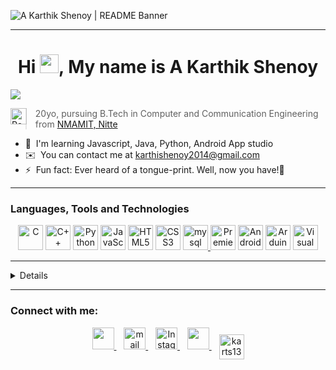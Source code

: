 <img src="https://pbs.twimg.com/profile_banners/1754877359704903680/1707931492/1080x360" alt="A Karthik Shenoy | README Banner"></img>
<hr>

<div align = "center">
<h1>Hi <img src="https://user-images.githubusercontent.com/42378118/110234147-e3259600-7f4e-11eb-95be-0c4047144dea.gif" width="30">, My name is A Karthik Shenoy</h1>
</div>

![](https://komarev.com/ghpvc/?username=karts13&color=brightgreen)

<a href="https://drive.google.com/drive/folders/1e2nMzJ4vdJf-Cu_NL-r3cZZYhKJ4eGE9" target="_blank"><img align="left" alt="Resume" src="https://dabuttonfactory.com/button.png?t=Resume&f=Open+Sans-Bold&ts=30&tc=000&hp=45&vp=20&c=11&bgt=unicolored&bgc=fff" height=26px></a>
>20yo, pursuing B.Tech in Computer and Communication Engineering from [NMAMIT, Nitte](https://nmamit.nitte.edu.in/)

<!--* 🔭 I’m currently working on [Parkease](https://github.com/karts13/ParkEase)-->
* 🧠  I'm learning Javascript, Java, Python, Android App studio
* ✉️  You can contact me at [karthishenoy2014@gmail.com](mailto:karthishenoy2014@gmail.com )
* ⚡  Fun fact: Ever heard of a tongue-print. Well, now you have!🥰

<hr>

### Languages, Tools and Technologies

<p align="center">
<a href="https://docs.microsoft.com/en-us/cpp/?view=msvc-170" target="_blank" rel="noreferrer"><img src="https://skillicons.dev/icons?i=c&theme=dark" height="40px" alt="C" /></a>
<a href="https://docs.microsoft.com/en-us/cpp/?view=msvc-170" target="_blank" rel="noreferrer"><img src="https://skillicons.dev/icons?i=cpp&theme=dark" height="40px" alt="C++" /></a>
<a href="https://www.python.org/" target="_blank" rel="noreferrer"><img src="https://skillicons.dev/icons?i=py&theme=dark" height="40px" alt="Python" /></a>
<a href="https://developer.mozilla.org/en-US/docs/Web/JavaScript" target="_blank" rel="noreferrer"><img src="https://skillicons.dev/icons?i=js&theme=dark" height="40px" alt="JavaScript" /></a>
<a href="https://developer.mozilla.org/en-US/docs/Glossary/HTML5" target="_blank" rel="noreferrer"><img src="https://skillicons.dev/icons?i=html&theme=dark" height="40px" alt="HTML5" /></a>
<a href="https://www.w3.org/TR/CSS/#css" target="_blank" rel="noreferrer"><img src="https://skillicons.dev/icons?i=css&theme=dark" height="40px" alt="CSS3" /></a>
<a href="https://www.mysql.com/" target="_blank" rel="noreferrer"> <img src="https://skillicons.dev/icons?i=mysql&theme=dark" alt="mysql" height="40px"/> </a>
<a href="https://www.adobe.com/uk/products/premiere.html" target="_blank" rel="noreferrer"><img src="https://skillicons.dev/icons?i=pr&theme=dark" height="40px" alt="Premiere Pro" /></a>
<a href="https://developer.android.com/" target="_blank" rel="noreferrer"><img src="https://skillicons.dev/icons?i=androidstudio&theme=dark" height="40px" alt="Android Studio" /></a>
<a href="https://www.arduino.cc/" target="_blank" rel="noreferrer"><img src="https://skillicons.dev/icons?i=arduino&theme=dark" height="40px" alt="Arduino" /></a>
<a href="https://code.visualstudio.com/" target="_blank" rel="noreferrer"><img src="https://skillicons.dev/icons?i=vscode&theme=dark" height="40px" alt="Visual Studio" /></a>

</p>

<hr>

<details>
	
### Github Stats ⚡

<table>
	<tr>
		<td colspan = "2"><a href="https://github.com/ryo-ma/github-profile-trophy"><img src="https://github-profile-trophy.vercel.app/?username=karts13" alt="karts13" /></a></td>
	</tr>
	<tr>
		<td><a href="http://www.github.com/karts13"><img src="https://github-readme-stats.vercel.app/api?username=karts13&show_icons=true&hide=&count_private=true&title_color=0891b2&text_color=ffffff&icon_color=0891b2&bg_color=1c1917&hide_border=true&show_icons=true" alt="karts13's GitHub stats" /></a></td>
		<td><a href="https://github.com/karts13" align="left"><img src="https://github-readme-stats.vercel.app/api/top-langs/?username=karts13&langs_count=10&title_color=0891b2&text_color=ffffff&icon_color=0891b2&bg_color=1c1917&hide_border=true&locale=en&custom_title=Top%20%Languages" alt="Top Languages" /></a>			</td>
	</tr>
	<tr>
		<td colspan = "25" ><a href="http://www.github.com/karts13"><img src="https://github-readme-streak-stats.herokuapp.com/?user=karts13&stroke=ffffff&background=1c1917&ring=0891b2&fire=0891b2&currStreakNum=ffffff&currStreakLabel=0891b2&sideNums=ffffff&sideLabels=ffffff&dates=ffffff&hide_border=true" /></a>
</td>
	</tr>
</table>

</details>

<hr>

### Connect with me:

<p align="center">
   <a href="https://linkedin.com/in/a-karthik-shenoy" target="_blank">
   <img src="https://skillicons.dev/icons?i=linkedin&theme=dark" height="35px"/>
   </a>&nbsp;&nbsp;
   <a href="mailto:karthishenoy2014@gmail.com" target="_blank">
   <img src="https://skillicons.dev/icons?i=gmail&theme=dark" height="35px" alt="mail"/>
   </a>&nbsp;&nbsp;   
   <a href="https://instagram.com/karts.exe" target="_blank">
   <img src="https://skillicons.dev/icons?i=instagram&theme=dark" height="35px" alt="Instagram"/>
   </a>&nbsp;&nbsp;
   <a href="https://twitter.com/karts13_" target="_blank">
   <img src="https://skillicons.dev/icons?i=twitter&theme=dark" height="35px"/>
   </a>&nbsp;&nbsp;
   <a href="https://www.hackerrank.com/karts13" target="blank">
   <img align="center" src="https://raw.githubusercontent.com/rahuldkjain/github-profile-readme-generator/master/src/images/icons/Social/hackerrank.svg" alt="karts13" height="40px" />
   </a>
   <!--<a href="https://www.leetcode.com/karts13" target="blank">
   <img align="center" src="https://raw.githubusercontent.com/rahuldkjain/github-profile-readme-generator/master/src/images/icons/Social/leet-code.svg" alt="karts13" height="40px" />
   </a>-->
</p>
